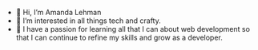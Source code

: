 - 👋 Hi, I’m Amanda Lehman
- 👀 I’m interested in all things tech and crafty. 
- 🌱 I have a passion for learning all that I can about web development so that I can continue to refine my skills and grow as a developer.

<!---
Brumbles85/Brumbles85 is a ✨ special ✨ repository because its `README.md` (this file) appears on your GitHub profile.
You can click the Preview link to take a look at your changes.
--->
